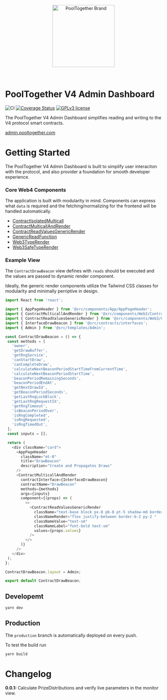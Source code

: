 <p align="center">
  <a href="https://github.com/pooltogether/pooltogether--brand-assets">
    <img src="https://github.com/pooltogether/pooltogether--brand-assets/blob/977e03604c49c63314450b5d432fe57d34747c66/logo/pooltogether-logo--purple-gradient.png?raw=true" alt="PoolTogether Brand" style="max-width:100%;" width="200">
  </a>
</p>

<br />

# PoolTogether V4 Admin Dashboard

![CI](https://github.com/pooltogether/v4-admin-dashboard/actions/workflows/main.yml/badge.svg)
[![Coverage Status](https://coveralls.io/repos/github/pooltogether/v4-admin-dashboard/badge.svg?branch=master)](https://coveralls.io/github/pooltogether/v4-admin-dashboard?branch=master)
[![GPLv3 license](https://img.shields.io/badge/License-GPLv3-blue.svg)](http://perso.crans.org/besson/LICENSE.html)


The PoolTogether V4 Admin Dashboard simplifies reading and writing to the V4 protocol smart contracts. 

[admin.pooltogether.com](https://admin.pooltogether.com/)

# Getting Started

The PoolTogether V4 Admin Dashboard is built to simplify user interaciton with the protocol, and also provider a foundation for smooth developer experience.

### Core Web4 Components
The application is built with modularity in mind. Components can express what `data` is required and the fetching/normalizing for the frontend will be handled automatically.

 - [ContractIsolatedMulticall](https://github.com/pooltogether/v4-admin-dashboard/blob/master/src/components/Web3/Contracts/ContractIsolatedMulticall.tsx)
 - [ContractMulticallAndRender](https://github.com/pooltogether/v4-admin-dashboard/blob/master/src/components/Web3/Contracts/ContractMulticallAndRender.tsx)
 - [ContractReadValuesGenericRender](https://github.com/pooltogether/v4-admin-dashboard/blob/master/src/components/Web3/Contracts/ContractReadValuesGenericRender.tsx)
 - [GenericReadFunction](https://github.com/pooltogether/v4-admin-dashboard/blob/master/src/components/Web3/Contracts/GenericReadFunction.tsx)
 - [Web3TypeRender](https://github.com/pooltogether/v4-admin-dashboard/blob/master/src/components/Web3/Web3TypeRender.tsx)
 - [Web3SafeTypeRender](https://github.com/pooltogether/v4-admin-dashboard/blob/master/src/components/Web3/Web3SafeTypeRender.tsx)

 ### Example View

 The `ContractDrawBeacon` view defines with `reads` should be executed and the values are passed to dynamic render component.

 Ideally, the generic render components utilize the Tailwind CSS classes for modularity and minimally perriptive in design.

 ```js
 import React from 'react';

import { AppPageHeader } from '@src/components/App/AppPageHeader';
import { ContractMulticallAndRender } from '@src/components/Web3/Contracts/ContractMulticallAndRender';
import { ContractReadValuesGenericRender } from '@src/components/Web3/Contracts/ContractReadValuesGenericRender';
import { InterfaceDrawBeacon } from '@src/contracts/interfaces';
import { Admin } from '@src/templates/Admin';

const ContractDrawBeacon = () => {
  const methods = [
    'owner',
    'getDrawBuffer',
    'getRngService',
    'canStartDraw',
    'canCompleteDraw',
    'calculateNextBeaconPeriodStartTimeFromCurrentTime',
    'calculateNextBeaconPeriodStartTime',
    'beaconPeriodRemainingSeconds',
    'beaconPeriodEndAt',
    'getNextDrawId',
    'getBeaconPeriodSeconds',
    'getLastRngLockBlock',
    'getLastRngRequestId',
    'getRngTimeout',
    'isBeaconPeriodOver',
    'isRngCompleted',
    'isRngRequested',
    'isRngTimedOut',
  ];
  const inputs = [];

  return (
    <div className="card">
      <AppPageHeader
        className="mt-0"
        title="DrawBeacon"
        description="Create and Propagates Draws"
      />
      <ContractMulticallAndRender
        contractInterface={InterfaceDrawBeacon}
        contractName="DrawBeacon"
        methods={methods}
        args={inputs}
        component={(props) => (
          <>
            <ContractReadValuesGenericRender
              className="text-base block px-8 pb-8 pt-5 shadow-md border-t-2 rounded-xl mt-5 "
              classNameRender="flex justify-between border-b-2 py-2 "
              classNameValue="text-sm"
              classNameLabel="font-bold text-sm"
              values={props.values}
            />
          </>
        )}
      />
    </div>
  );
};

ContractDrawBeacon.layout = Admin;

export default ContractDrawBeacon;

```


## Developemt
```.sh
yarn dev
```

## Production
The `production` branch is automatically deployed on every push.

To test the build run
```.sh
yarn build
```


# Changelog

**0.0.1:** Calculate PrizeDistributions and verify live parameters in the monitor view.